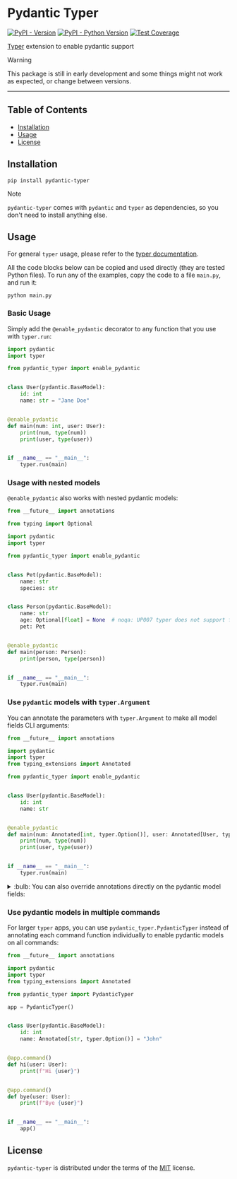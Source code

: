 <!---
Do not edit `README.md` manually, instead edit `docs/README.template.md` and run `python docs/scripts/make_docs.py`.
-->

# Pydantic Typer

[![PyPI - Version](https://img.shields.io/pypi/v/pydantic-typer.svg)](https://pypi.org/project/pydantic-typer)
[![PyPI - Python Version](https://img.shields.io/pypi/pyversions/pydantic-typer.svg)](https://pypi.org/project/pydantic-typer)
[![Test Coverage](https://coverage-badge.samuelcolvin.workers.dev/pypae/pydantic-typer.svg)](https://coverage-badge.samuelcolvin.workers.dev/redirect/pypae/pydantic-typer)

[Typer](https://github.com/tiangolo/typer) extension to enable pydantic support

> [!WARNING]  
> This package is still in early development and some things might not work as expected, or change between versions.

---

## Table of Contents

- [Installation](#installation)
- [Usage](#usage)
- [License](#license)

## Installation

```console
pip install pydantic-typer
```

> [!NOTE]
> `pydantic-typer` comes with `pydantic` and `typer` as dependencies, so you don't need to install anything else.

## Usage

For general `typer` usage, please refer to the [typer documentation](https://typer.tiangolo.com/).

All the code blocks below can be copied and used directly (they are tested Python files).
To run any of the examples, copy the code to a file `main.py`, and run it:

```console
python main.py
```

### Basic Usage

Simply add the `@enable_pydantic` decorator to any function that you use with `typer.run`:

```python
import pydantic
import typer

from pydantic_typer import enable_pydantic


class User(pydantic.BaseModel):
    id: int
    name: str = "Jane Doe"


@enable_pydantic
def main(num: int, user: User):
    print(num, type(num))
    print(user, type(user))


if __name__ == "__main__":
    typer.run(main)
```

### Usage with nested models

`@enable_pydantic` also works with nested pydantic models:

```python
from __future__ import annotations

from typing import Optional

import pydantic
import typer

from pydantic_typer import enable_pydantic


class Pet(pydantic.BaseModel):
    name: str
    species: str


class Person(pydantic.BaseModel):
    name: str
    age: Optional[float] = None  # noqa: UP007 typer does not support float | None yet, see https://github.com/tiangolo/typer/pull/548
    pet: Pet


@enable_pydantic
def main(person: Person):
    print(person, type(person))


if __name__ == "__main__":
    typer.run(main)
```

### Use `pydantic` models with `typer.Argument`

You can annotate the parameters with `typer.Argument` to make all model fields CLI arguments:

```python
from __future__ import annotations

import pydantic
import typer
from typing_extensions import Annotated

from pydantic_typer import enable_pydantic


class User(pydantic.BaseModel):
    id: int
    name: str


@enable_pydantic
def main(num: Annotated[int, typer.Option()], user: Annotated[User, typer.Argument()]):
    print(num, type(num))
    print(user, type(user))


if __name__ == "__main__":
    typer.run(main)
```

<details>
<summary>:bulb: You can also override annotations directly on the pydantic model fields:</summary>

```python
from __future__ import annotations

import pydantic
import typer
from typing_extensions import Annotated

from pydantic_typer import enable_pydantic


class User(pydantic.BaseModel):
    id: Annotated[int, typer.Argument(metavar="THE_ID")]
    name: Annotated[str, typer.Option()]


@enable_pydantic
def main(num: Annotated[int, typer.Option()], user: Annotated[User, typer.Argument()]):
    print(num, type(num))
    print(user, type(user))


if __name__ == "__main__":
    typer.run(main)
```

Here, `User` is a `typer.Argument`, but we manually override the fields again:

- We override the `metavar` of to `User.id` be `THE_ID`
- And `User.name` to be a `typer.Option`

</details>

### Use pydantic models in multiple commands

For larger `typer` apps, you can use `pydantic_typer.PydanticTyper` instead of annotating each command function individually to enable pydantic models on all commands:

```python
from __future__ import annotations

import pydantic
import typer
from typing_extensions import Annotated

from pydantic_typer import PydanticTyper

app = PydanticTyper()


class User(pydantic.BaseModel):
    id: int
    name: Annotated[str, typer.Option()] = "John"


@app.command()
def hi(user: User):
    print(f"Hi {user}")


@app.command()
def bye(user: User):
    print(f"Bye {user}")


if __name__ == "__main__":
    app()
```

## License

`pydantic-typer` is distributed under the terms of the [MIT](https://spdx.org/licenses/MIT.html) license.
